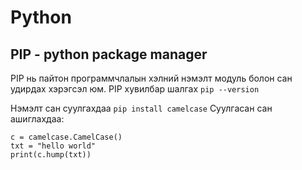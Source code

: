 # Python

## PIP - python package manager

PIP нь пайтон программчлалын хэлний нэмэлт модуль болон сан удирдах хэрэгсэл юм.
PIP хувилбар шалгах `pip --version`

Нэмэлт сан суулгахдаа `pip install camelcase`
Суулгасан сан ашиглахдаа:

```import camelcase
c = camelcase.CamelCase()
txt = "hello world"
print(c.hump(txt))
```
